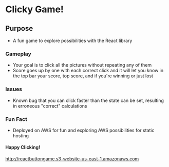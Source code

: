 # Clicky Game!

## Purpose 
- A fun game to explore possibilities with the React library

### Gameplay 
- Your goal is to click all the pictures without repeating any of them
- Score goes up by one with each correct click and it will let you know in the top bar your score, top score, and if you're winning or just lost

### Issues
- Known bug that you can click faster than the state can be set, resulting in erroneous "correct" calculations

### Fun Fact
- Deployed on AWS for fun and exploring AWS possibilities for static hosting

#### Happy Clicking!
http://reactbuttongame.s3-website-us-east-1.amazonaws.com
